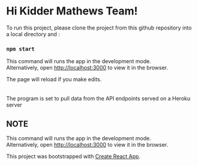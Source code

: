 # Hi Kidder Mathews Team!


To run this project, please clone the project from this github repository into a local directory and :

### `npm start`

This command will runs the app in the development mode.\
Alternatively, open [http://localhost:3000](http://localhost:3000) to view it in the browser.

The page will reload if you make edits.\
<br>
<br>
The program is set to pull data from the API endpoints served on a Heroku server
## NOTE
 This command will runs the app in the development mode.\
Alternatively, open [http://localhost:3000](http://localhost:3000) to view it in the browser.


This project was bootstrapped with [Create React App](https://github.com/facebook/create-react-app).
